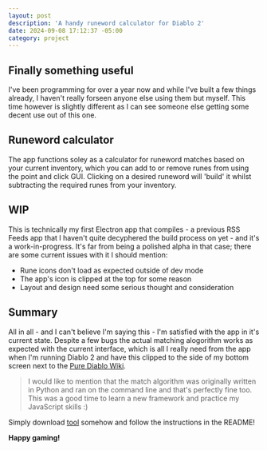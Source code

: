 ```yaml
---
layout: post
description: 'A handy runeword calculator for Diablo 2'
date: 2024-09-08 17:12:37 -05:00
category: project
---
```


## Finally something useful

I've been programming for over a year now and while I've built a few things already, I haven't really forseen anyone else using them but myself. This time however is slightly different as I can see someone else getting some decent use out of this one.

## Runeword calculator

The app functions soley as a calculator for runeword matches based on your current inventory, which you can add to or remove runes from using the point and click GUI. Clicking on a desired runeword will 'build' it whilst subtracting the required runes from your inventory.

## WIP

This is technically my first Electron app that compiles - a previous RSS Feeds app that I haven't quite decyphered the build process on yet - and it's a work-in-progress. It's far from being a polished alpha in that case; there are some current issues with it I should mention:

- Rune icons don't load as expected outside of dev mode
- The app's icon is clipped at the top for some reason
- Layout and design need some serious thought and consideration

## Summary

All in all - and I can't believe I'm saying this - I'm satisfied with the app in it's current state. Despite a few bugs the actual matching alogorithm works as expected with the current interface, which is all I really need from the app when I'm running Diablo 2 and have this clipped to the side of my bottom screen next to the [Pure Diablo Wiki](https://www.purediablo.com/).

> I would like to mention that the match algorithm was originally written in Python and ran on the command line and that's perfectly fine too. This was a good time to learn a new framework and practice my JavaScript skills :)

Simply download [tool](https://github.com/officialBeebe/d2-runeword-getter) somehow and follow the instructions in the README!

**Happy gaming!**
